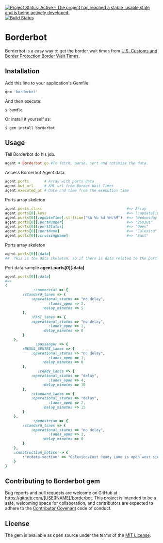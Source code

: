 [![Project Status: Active - The project has reached a stable, usable state and is being actively developed.](http://www.repostatus.org/badges/latest/active.svg)](http://www.repostatus.org/#active)
[![Build Status](https://travis-ci.org/burguer80/borderbot.svg?branch=master)](https://travis-ci.org/burguer80/borderbot)


<!-- [![Coverage Status](https://coveralls.io/repos/github/burguer80/borderbot/badge.svg?branch=master)](https://coveralls.io/github/burguer80/borderbot?branch=master) -->

# Borderbot

Borderbot is a easy way to get the border wait times from
[U.S. Customs and Border Protection Border Wait Times](https://bwt.cbp.gov).

## Installation

Add this line to your application's Gemfile:

```ruby
gem 'borderbot'
```

And then execute:

    $ bundle

Or install it yourself as:

    $ gem install borderbot

## Usage
Tell Borderbot do his job.
```ruby
agent = Borderbot.go #To fetch, parse, sort and optimize the data.
```

Access Borderbot Agent data.
```ruby
agent.ports       # Array with ports data
agent.bwt_url     # XML url from Border Wait Times
agent.executed_at # Date and time from the execution time
```
Ports array skeleton
```ruby
agent.ports.class                                       #=> Array
agent.ports[0].keys                                     #=> [:updateTime, :portNumber, :portStatus, :portName, :crossingName, :data]
agent.ports[0][:updateTime].strftime("%A %b %d %H:%M")  #=> "Wednesday Feb 22 17:00"
agent.ports[0][:portNumber]                             #=> "250301"
agent.ports[0][:portStatus]                             #=> "Open"
agent.ports[0][:portName]                               #=> "Calexico"
agent.ports[0][:crossingName]                           #=> "East"
```


Ports array skeleton
```ruby
agent.ports[0][:data]
##  This is the data skeleton, so if there is data related to the port Borderbot will create a hash key/value with the port data, but if there is no valid data value ex.(N/A, null) it will be excluded, so Borderbot will return a Array optimized including only the meaningful data.

```

Port data sample **agent.ports[0][:data]**
```ruby
agent.ports[0][:data]
#=>        
{
             :commercial => {
        :standard_lanes => {
            :operational_status => "no delay",
                    :lanes_open => 2,
                 :delay_minutes => 5
        },
            :FAST_lanes => {
            :operational_status => "no delay",
                    :lanes_open => 1,
                 :delay_minutes => 0
        }
    },
              :passenger => {
        :NEXUS_SENTRI_lanes => {
            :operational_status => "no delay",
                    :lanes_open => 1,
                 :delay_minutes => 0
        },
               :ready_lanes => {
            :operational_status => "delay",
                    :lanes_open => 4,
                 :delay_minutes => 10
        },
            :standard_lanes => {
            :operational_status => "delay",
                    :lanes_open => 2,
                 :delay_minutes => 15
        }
    },
             :pedestrian => {
        :standard_lanes => {
            :operational_status => "no delay",
                    :lanes_open => 2,
                 :delay_minutes => 0
        }
    },
    :construction_notice => {
        :"#cdata-section" => "Calexico/East Ready Lane is open west side of port; Passenger Hrs Mon-Fri 3:00AM to Midnight, Sat/Sun 6:00AM to Midnight. Go to www.getyouhome.gov for info.  Tune into AM 1610 for border crossing info"
    }
}
```


## Contributing to Borderbot gem

Bug reports and pull requests are welcome on GitHub at https://github.com/[USERNAME]/borderbot. This project is intended to be a safe, welcoming space for collaboration, and contributors are expected to adhere to the [Contributor Covenant](http://contributor-covenant.org) code of conduct.


## License

The gem is available as open source under the terms of the [MIT License](http://opensource.org/licenses/MIT).
